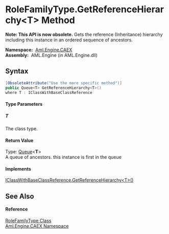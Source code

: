 RoleFamilyType.GetReferenceHierarchy&lt;T> Method
=================================================


**Note: This API is now obsolete.**
Gets the reference (Inheritance) hierarchy including this instance in an ordered sequence of ancestors.

  **Namespace:**  [Aml.Engine.CAEX][1]  
  **Assembly:**  AML.Engine (in AML.Engine.dll)

Syntax
------

```csharp
[ObsoleteAttribute("Use the more specific method")]
public Queue<T> GetReferenceHierarchy<T>()
where T : IClassWithBaseClassReference

```

#### Type Parameters

##### *T*
The class type.

#### Return Value
Type: [Queue][2]&lt;**T**>  
A queue of ancestors. this instance is first in the queue
#### Implements
[IClassWithBaseClassReference.GetReferenceHierarchy&lt;T>()][3]  


See Also
--------

#### Reference
[RoleFamilyType Class][4]  
[Aml.Engine.CAEX Namespace][1]  

[1]: ../README.md
[2]: https://docs.microsoft.com/dotnet/api/system.collections.generic.queue-1
[3]: ../IClassWithBaseClassReference/GetReferenceHierarchy__1.md
[4]: README.md
[5]: https://www.automationml.org
[6]: ../../icons/logoShade.png